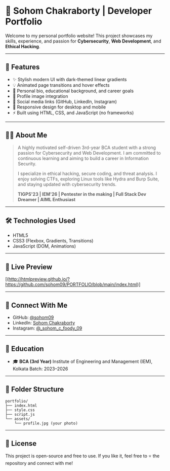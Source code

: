 # 💼 Sohom Chakraborty | Developer Portfolio

Welcome to my personal portfolio website! This project showcases my skills, experience, and passion for **Cybersecurity**, **Web Development**, and **Ethical Hacking**.

---

## 🚀 Features

* ✨ Stylish modern UI with dark-themed linear gradients
* 💡 Animated page transitions and hover effects
* 👤 Personal bio, educational background, and career goals
* 📸 Profile image integration
* 🔗 Social media links (GitHub, LinkedIn, Instagram)
* 🧯 Responsive design for desktop and mobile
* ⚡ Built using HTML, CSS, and JavaScript (no frameworks)

---

## 👨‍💻 About Me

> A highly motivated self-driven 3rd-year BCA student with a strong passion for Cybersecurity and Web Development. I am committed to continuous learning and aiming to build a career in Information Security.
>
> I specialize in ethical hacking, secure coding, and threat analysis. I enjoy solving CTFs, exploring Linux tools like Hydra and Burp Suite, and staying updated with cybersecurity trends.
>
> **TIGPS'23 | IEM'26 | Pentester in the making | Full Stack Dev Dreamer | AIML Enthusiast**

---

## 🛠️ Technologies Used

* HTML5
* CSS3 (Flexbox, Gradients, Transitions)
* JavaScript (DOM, Animations)

---

## 🔗 Live Preview

[(http://htmlpreview.github.io/?https://github.com/sohom09/PORTFOLIO/blob/main/index.html)]

---

## 📢 Connect With Me

* GitHub: [@sohom09](https://github.com/sohom09)
* LinkedIn: [Sohom Chakraborty](http://www.linkedin.com/in/sohom-chakraborty-a3a855281)
* Instagram: [@\_sohom\_c\_foody\_09](https://www.instagram.com/_sohom_c_foody_09?igsh=MTl3aGtoM2dkdGJmMQ==)

---

## 🏫 Education

* 🎓 **BCA (3rd Year)**
  Institute of Engineering and Management (IEM), Kolkata
  Batch: 2023–2026

---

## 📁 Folder Structure

```
portfolio/
├── index.html
├── style.css
├── script.js
└── assets/
    └── profile.jpg (your photo)
```

---

## 📜 License

This project is open-source and free to use.
If you like it, feel free to ⭐️ the repository and connect with me!
